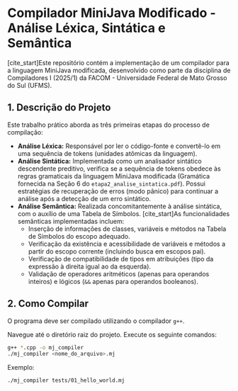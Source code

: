 # Compilador MiniJava Modificado - Análise Léxica, Sintática e Semântica

[cite_start]Este repositório contém a implementação de um compilador para a linguagem MiniJava modificada, desenvolvido como parte da disciplina de Compiladores I (2025/1) da FACOM - Universidade Federal de Mato Grosso do Sul (UFMS).

## 1. Descrição do Projeto

Este trabalho prático aborda as três primeiras etapas do processo de compilação:

* **Análise Léxica:** Responsável por ler o código-fonte e convertê-lo em uma sequência de tokens (unidades atômicas da linguagem).
* **Análise Sintática:** Implementada como um analisador sintático descendente preditivo, verifica se a sequência de tokens obedece às regras gramaticais da linguagem MiniJava modificada (Gramática fornecida na Seção 6 do `etapa2_analise_sintatica.pdf`). Possui estratégias de recuperação de erros (modo pânico) para continuar a análise após a detecção de um erro sintático.
* **Análise Semântica:** Realizada concomitantemente à análise sintática, com o auxílio de uma Tabela de Símbolos. [cite_start]As funcionalidades semânticas implementadas incluem:
    * Inserção de informações de classes, variáveis e métodos na Tabela de Símbolos do escopo adequado.
    * Verificação da existência e acessibilidade de variáveis e métodos a partir do escopo corrente (incluindo busca em escopos pai).
    * Verificação de compatibilidade de tipos em atribuições (tipo da expressão à direita igual ao da esquerda).
    * Validação de operadores aritméticos (apenas para operandos inteiros) e lógicos (`&&` apenas para operandos booleanos).

## 2. Como Compilar

O programa deve ser compilado utilizando o compilador `g++`.

Navegue até o diretório raiz do projeto.
Execute os seguinte comandos:

```bash
g++ *.cpp -o mj_compiler
./mj_compiler <nome_do_arquivo>.mj
```
Exemplo:

```bash
./mj_compiler tests/01_hello_world.mj
